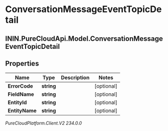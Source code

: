 # ConversationMessageEventTopicDetail

## ININ.PureCloudApi.Model.ConversationMessageEventTopicDetail

## Properties

|Name | Type | Description | Notes|
|------------ | ------------- | ------------- | -------------|
| **ErrorCode** | **string** |  | [optional] |
| **FieldName** | **string** |  | [optional] |
| **EntityId** | **string** |  | [optional] |
| **EntityName** | **string** |  | [optional] |



_PureCloudPlatform.Client.V2 234.0.0_
